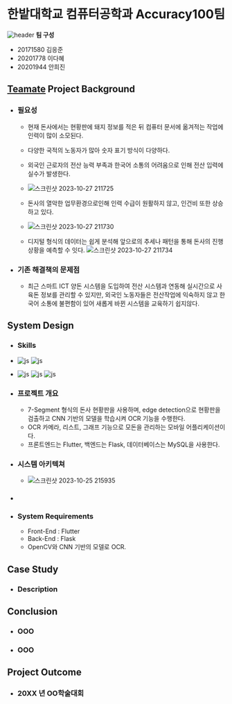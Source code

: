 # 한밭대학교 컴퓨터공학과 Accuracy100팀
![header](https://capsule-render.vercel.app/api?type=rounded&color=#fff7fe)
**팀 구성**
- 20171580 김응준 
- 20201778 이다혜
- 20201944 안희진

## <u>Teamate</u> Project Background
- ### 필요성
  - 현재 돈사에서는 현황판에 돼지 정보를 적은 뒤 컴퓨터 문서에 옮겨적는 작업에 인력이 많이 소모된다.
  - 다양한 국적의 노동자가 많아 숫자 표기 방식이 다양하다.
  - 외국인 근로자의 전산 능력 부족과 한국어 소통의 어려움으로 인해 전산 입력에 실수가 발생한다.
  - ![스크린샷 2023-10-27 211725](https://github.com/HBNU-SWUNIV/come-capstone23-accuracy100/assets/120447438/031705ba-905b-41d8-8a09-02e8f70ff75c)

  - 돈사의 열악한 업무환경으로인해 인력 수급이 원활하지 않고, 인건비 또한 상승하고 있다.
  - ![스크린샷 2023-10-27 211730](https://github.com/HBNU-SWUNIV/come-capstone23-accuracy100/assets/120447438/6f9e36c2-e986-4694-be25-9a6de633dab7)

  - 디지털 형식의 데이터는 쉽게 분석해 앞으로의 추세나 패턴을 통해 돈사의 진행 상황을 예측할 수 잇다.
![스크린샷 2023-10-27 211734](https://github.com/HBNU-SWUNIV/come-capstone23-accuracy100/assets/120447438/7bf43333-315a-44f3-b4f9-bad7d4c08b9c)

- ### 기존 해결책의 문제점
  - 최근 스마트 ICT 양돈 시스템을 도입하여 전산 시스템과 연동해 실시간으로 사육돈 정보를 관리할 수 있지만, 외국인 노동자들은 전산작업에 익숙하지 않고 한국어 소통에 불편함이 있어 새롭게 바뀐 시스템을 교육하기 쉽지않다.
  
## System Design
  - ### Skills
  - ![js](https://img.shields.io/badge/Python-3776AB?style=for-the-badge&logo=python&logoColor=white) ![js](https://img.shields.io/badge/Dart-0175C2?style=for-the-badge&logo=dart&logoColor=white)
  - ![js](https://img.shields.io/badge/Flask-000000?style=for-the-badge&logo=flask&logoColor=white) ![js](https://img.shields.io/badge/Flutter-02569B?style=for-the-badge&logo=flutter&logoColor=white) ![js](https://img.shields.io/badge/MySQL-00000F?style=for-the-badge&logo=mysql&logoColor=white)
  - ### 프로젝트 개요
    - 7-Segment 형식의 돈사 현황판을 사용하며, edge detection으로 현황판을 검출하고 CNN 기반의 모델을 학습시켜 OCR 기능을 수행한다.
    - OCR 카메라, 리스트, 그래프 기능으로 모돈을 관리하는 모바일 어플리케이션이다.
    - 프론트엔드는 Flutter, 백엔드는 Flask, 데이터베이스는 MySQL을 사용한다.
  - ### 시스템 아키텍쳐
    - ![스크린샷 2023-10-25 215935](https://github.com/HBNU-SWUNIV/come-capstone23-accuracy100/assets/120447438/6f8e52fd-4f83-4464-8d94-8b91c9a45130)

  - ###
  - ### System Requirements
    - Front-End : Flutter
    - Back-End : Flask
    - OpenCV와 CNN 기반의 모델로 OCR.
    
## Case Study
  - ### Description
  
  
## Conclusion
  - ### OOO
  - ### OOO
  
## Project Outcome
- ### 20XX 년 OO학술대회 
